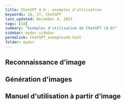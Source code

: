```yaml
---
title: ChatGPT 4.0 - exemples d'utilisation
keywords: IA, IT, ChatGPT
last_updated: December 4, 2023
tags: [IA]
summary: "Exemples d'utilisation de ChatGPT (4.0)"
sidebar: mydoc_sidebar
permalink: ChatGPT_exemples40.html
folder: mydoc
---
```


## Reconnaissance d'image

## Génération d'images

## Manuel d'utilisation à partir d'image
